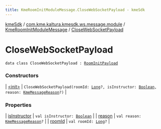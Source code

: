 ```yaml
---
title: KmeRoomInitModuleMessage.CloseWebSocketPayload - kmeSdk
---
```


[kmeSdk](../../../index.html) / [com.kme.kaltura.kmesdk.ws.message.module](../../index.html) / [KmeRoomInitModuleMessage](../index.html) / [CloseWebSocketPayload](./index.html)

# CloseWebSocketPayload

`data class CloseWebSocketPayload : `[`RoomInitPayload`](../-room-init-payload/index.html)

### Constructors

| [&lt;init&gt;](-init-.html) | `CloseWebSocketPayload(roomId: `[`Long`](https://kotlinlang.org/api/latest/jvm/stdlib/kotlin/-long/index.html)`?, isInstructor: `[`Boolean`](https://kotlinlang.org/api/latest/jvm/stdlib/kotlin/-boolean/index.html)`, reason: `[`KmeMessageReason`](../../../com.kme.kaltura.kmesdk.ws.message/-kme-message-reason/index.html)`?)` |

### Properties

| [isInstructor](is-instructor.html) | `val isInstructor: `[`Boolean`](https://kotlinlang.org/api/latest/jvm/stdlib/kotlin/-boolean/index.html) |
| [reason](reason.html) | `val reason: `[`KmeMessageReason`](../../../com.kme.kaltura.kmesdk.ws.message/-kme-message-reason/index.html)`?` |
| [roomId](room-id.html) | `val roomId: `[`Long`](https://kotlinlang.org/api/latest/jvm/stdlib/kotlin/-long/index.html)`?` |

